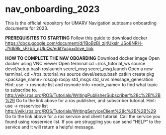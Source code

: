 # nav_onboarding_2023
This is the official repository for UMARV Navigation subteams onboarding documents for 2023.

**PREREQUISITES TO STARTING**
Follow this guide to download docker https://docs.google.com/document/d/1BoBzBi_zj4UksIr_JSo8NRH-JYdkBk_sFzb5_qUIuQs/edit?usp=drive_link 



**HOW TO COMPLETE THE NAV OBOARDING**
Download docker image
Open docker using VNC viewer
Open terminal
cd ~/ros_tutorial_ws
source devel/setup.bash
roslaunch secret_msg secret_msg.launch
Open a new terminal.
cd ~/ros_tutorial_ws
source devel/setup.bash
catkin create pkg <package_name> roscpp rospy std_msgs std_srvs message_generation
Hint: use -> rosnode list and rosnode info <node_name> to find what topic to subscribe to.
http://wiki.ros.org/ROS/Tutorials/WritingPublisherSubscriber%28c%2B%2B%29 
Go to the link above for a ros publisher, and subscriber tutorial.
Hint: use -> rosservice list
http://wiki.ros.org/ROS/Tutorials/WritingServiceClient%28c%2B%2B%29 
Go to the link above for a ros service and client tutorial. 
Call the service you found using rosservice list.
If you are struggling you can send “HELP” to the service and it will return a helpful message.

